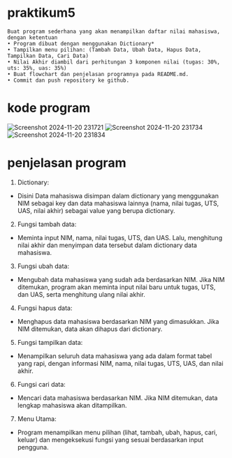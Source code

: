 # praktikum5
    Buat program sederhana yang akan menampilkan daftar nilai mahasiswa, dengan ketentuan
    • Program dibuat dengan menggunakan Dictionary*
    • Tampilkan menu pilihan: (Tambah Data, Ubah Data, Hapus Data, Tampilkan Data, Cari Data)
    • Nilai Akhir diambil dari perhitungan 3 komponen nilai (tugas: 30%, uts: 35%, uas: 35%)
    • Buat flowchart dan penjelasan programnya pada README.md.
    • Commit dan push repository ke github.
# kode program
![Screenshot 2024-11-20 231721](https://github.com/user-attachments/assets/389ebfa3-305e-4957-815c-42438306dc14)
![Screenshot 2024-11-20 231734](https://github.com/user-attachments/assets/68ceed99-0f42-4045-afb0-3448d640a48f)
![Screenshot 2024-11-20 231834](https://github.com/user-attachments/assets/b04a3334-988b-40b2-a107-4286955ad746)

# penjelasan program
1. Dictionary:
  - Disini Data mahasiswa disimpan dalam dictionary yang menggunakan NIM sebagai key dan data mahasiswa lainnya (nama, nilai tugas, UTS, UAS, nilai akhir) sebagai value 
    yang berupa dictionary.
2. Fungsi tambah data:
  - Meminta input NIM, nama, nilai tugas, UTS, dan UAS. Lalu, menghitung nilai akhir dan menyimpan data tersebut dalam dictionary data mahasiswa.
3. Fungsi ubah data:
 - Mengubah data mahasiswa yang sudah ada berdasarkan NIM. Jika NIM ditemukan, program akan meminta input nilai baru untuk tugas, UTS, dan UAS, serta menghitung ulang nilai 
   akhir.
4. Fungsi hapus data:
 - Menghapus data mahasiswa berdasarkan NIM yang dimasukkan. Jika NIM ditemukan, data akan dihapus dari dictionary.
5. Fungsi tampilkan data:
 - Menampilkan seluruh data mahasiswa yang ada dalam format tabel yang rapi, dengan informasi NIM, nama, nilai tugas, UTS, UAS, dan nilai akhir.
6. Fungsi cari data:
 - Mencari data mahasiswa berdasarkan NIM. Jika NIM ditemukan, data lengkap mahasiswa akan ditampilkan.
7. Menu Utama:
 - Program menampilkan menu pilihan (lihat, tambah, ubah, hapus, cari, keluar) dan mengeksekusi fungsi yang sesuai berdasarkan input pengguna.

   
